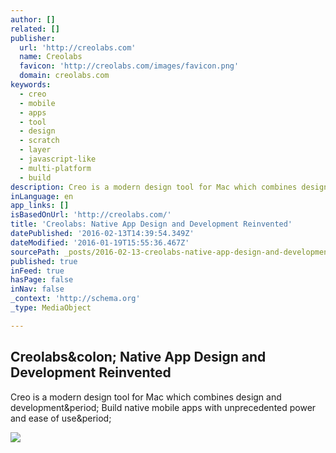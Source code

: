 ```yaml
---
author: []
related: []
publisher:
  url: 'http://creolabs.com'
  name: Creolabs
  favicon: 'http://creolabs.com/images/favicon.png'
  domain: creolabs.com
keywords:
  - creo
  - mobile
  - apps
  - tool
  - design
  - scratch
  - layer
  - javascript-like
  - multi-platform
  - build
description: Creo is a modern design tool for Mac which combines design and development. Build native mobile apps with unprecedented power and ease of use.
inLanguage: en
app_links: []
isBasedOnUrl: 'http://creolabs.com/'
title: 'Creolabs: Native App Design and Development Reinvented'
datePublished: '2016-02-13T14:39:54.349Z'
dateModified: '2016-01-19T15:55:36.467Z'
sourcePath: _posts/2016-02-13-creolabs-native-app-design-and-development-reinvented.md
published: true
inFeed: true
hasPage: false
inNav: false
_context: 'http://schema.org'
_type: MediaObject

---
```

<article style=""><h1>Creolabs&amp;colon; Native App Design and Development Reinvented</h1><p>Creo is a modern design tool for Mac which combines design and development&amp;period; Build native mobile apps with unprecedented power and ease of use&amp;period;</p><img src="http://media.creolabs.com/images/creo_splash.jpg?v2" /></article>